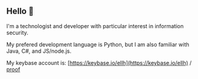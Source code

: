 ## Hello 👋

I'm a technologist and developer with particular interest in information security.

My prefered development language is Python, but I am also familiar with Java, C#, and JS/node.js.

My keybase account is: [https://keybase.io/ellh](https://keybase.io/ellh) / [proof](https://gist.github.com/magneticleaves/1351e123a818ad0be1dfa90c7d02dd5e)
